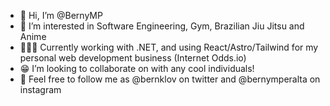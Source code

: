 - 👋 Hi, I’m @BernyMP
- 👀 I’m interested in Software Engineering, Gym, Brazilian Jiu Jitsu and Anime
- 🧑🏻‍💻 Currently working with .NET, and using React/Astro/Tailwind for my personal web development business (Internet Odds.io)
- 😁 I’m looking to collaborate on with any cool individuals!
- 📲 Feel free to follow me as @bernklov on twitter and @bernymperalta on instagram
